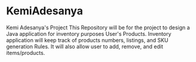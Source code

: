 # KemiAdesanya
Kemi Adesanya's Project
This Repository will be for the project to design a Java application for inventory purposes User's Products.
Inventory application will keep track of products numbers, listings, and SKU generation Rules.
It will also allow user to add, remove, and edit items/products.
